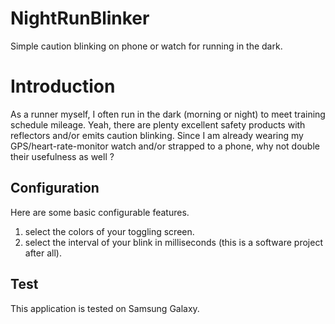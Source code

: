 # NightRunBlinker
Simple caution blinking on phone or watch for running in the dark.

# Introduction
As a runner myself, I often run in the dark (morning or night) to meet training schedule mileage.  Yeah, there are plenty excellent safety products with reflectors and/or emits caution blinking.  Since I am already wearing my GPS/heart-rate-monitor watch and/or strapped to a phone, why not double their usefulness as well ?  

## Configuration
Here are some basic configurable features.
1. select the colors of your toggling screen.
2. select the interval of your blink in milliseconds (this is a software project after all).

## Test
This application is tested on Samsung Galaxy.
